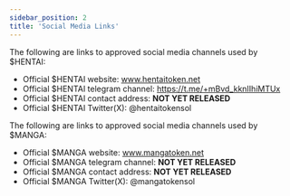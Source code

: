```yaml
---
sidebar_position: 2
title: 'Social Media Links'
---
```


The following are links to approved social media channels used by $HENTAI:

* Official $HENTAI website: www.hentaitoken.net
* Official $HENTAI telegram channel: https://t.me/+mBvd_kknIIhiMTUx
* Official $HENTAI contact address: **NOT YET RELEASED**
* Official $HENTAI Twitter(X): @hentaitokensol

The following are links to approved social media channels used by $MANGA:

* Official $MANGA website: www.mangatoken.net
* Official $MANGA telegram channel: **NOT YET RELEASED**
* Official $MANGA contact address: **NOT YET RELEASED**
* Official $MANGA Twitter(X): @mangatokensol